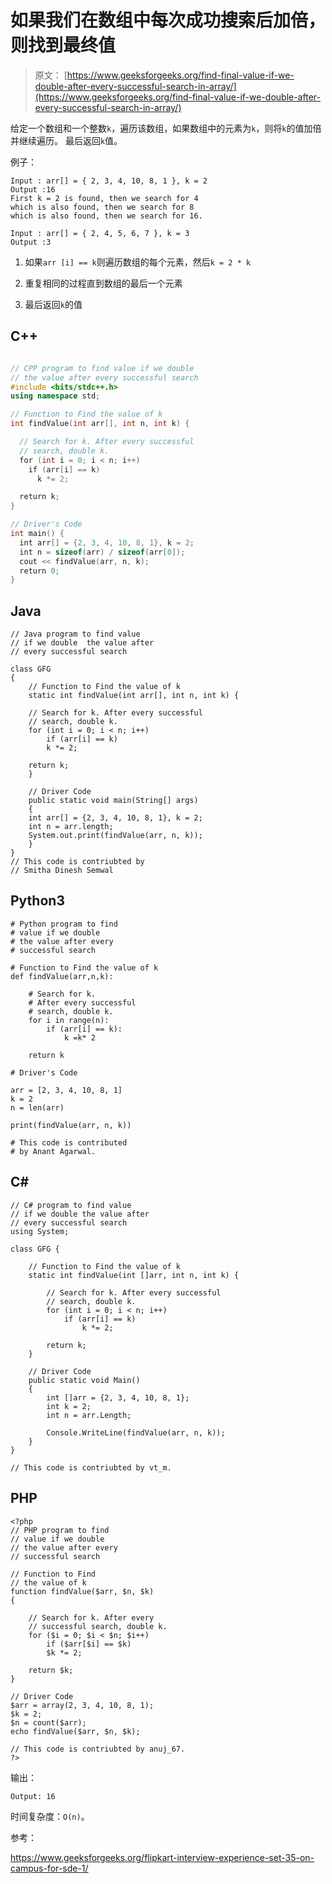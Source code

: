 # 如果我们在数组中每次成功搜索后加倍，则找到最终值

> 原文： [https://www.geeksforgeeks.org/find-final-value-if-we-double-after-every-successful-search-in-array/](https://www.geeksforgeeks.org/find-final-value-if-we-double-after-every-successful-search-in-array/)

给定一个数组和一个整数`k`，遍历该数组，如果数组中的元素为`k`，则将`k`的值加倍并继续遍历。 最后返回`k`值。

例子：

```
Input : arr[] = { 2, 3, 4, 10, 8, 1 }, k = 2
Output :16
First k = 2 is found, then we search for 4
which is also found, then we search for 8
which is also found, then we search for 16.

Input : arr[] = { 2, 4, 5, 6, 7 }, k = 3
Output :3

```



1.  如果`arr [i] == k`则遍历数组的每个元素，然后`k = 2 * k`

2.  重复相同的过程直到数组的最后一个元素

3.  最后返回`k`的值

## C++ 

```cpp

// CPP program to find value if we double  
// the value after every successful search 
#include <bits/stdc++.h> 
using namespace std; 

// Function to Find the value of k 
int findValue(int arr[], int n, int k) { 

  // Search for k. After every successful 
  // search, double k. 
  for (int i = 0; i < n; i++)  
    if (arr[i] == k) 
      k *= 2; 

  return k; 
} 

// Driver's Code 
int main() { 
  int arr[] = {2, 3, 4, 10, 8, 1}, k = 2; 
  int n = sizeof(arr) / sizeof(arr[0]); 
  cout << findValue(arr, n, k); 
  return 0; 
} 

```

## Java

```
// Java program to find value  
// if we double  the value after  
// every successful search 
  
class GFG 
{ 
    // Function to Find the value of k 
    static int findValue(int arr[], int n, int k) { 
      
    // Search for k. After every successful 
    // search, double k. 
    for (int i = 0; i < n; i++)  
        if (arr[i] == k) 
        k *= 2; 
      
    return k; 
    } 
  
    // Driver Code 
    public static void main(String[] args)  
    { 
    int arr[] = {2, 3, 4, 10, 8, 1}, k = 2; 
    int n = arr.length; 
    System.out.print(findValue(arr, n, k)); 
    } 
} 
// This code is contriubted by 
// Smitha Dinesh Semwal
```

## Python3

```
# Python program to find 
# value if we double  
# the value after every 
# successful search 
  
# Function to Find the value of k 
def findValue(arr,n,k): 
   
    # Search for k. 
    # After every successful 
    # search, double k. 
    for i in range(n):  
        if (arr[i] == k): 
            k =k* 2
     
    return k 
  
# Driver's Code 
  
arr = [2, 3, 4, 10, 8, 1] 
k = 2
n = len(arr) 
  
print(findValue(arr, n, k)) 
    
# This code is contributed 
# by Anant Agarwal.
```

## C#

```
// C# program to find value  
// if we double the value after  
// every successful search 
using System; 
  
class GFG { 
      
    // Function to Find the value of k 
    static int findValue(int []arr, int n, int k) { 
      
        // Search for k. After every successful 
        // search, double k. 
        for (int i = 0; i < n; i++)  
            if (arr[i] == k) 
                k *= 2; 
          
        return k; 
    } 
  
    // Driver Code 
    public static void Main()  
    { 
        int []arr = {2, 3, 4, 10, 8, 1}; 
        int k = 2; 
        int n = arr.Length; 
          
        Console.WriteLine(findValue(arr, n, k)); 
    } 
} 
  
// This code is contriubted by vt_m.
```

## PHP

```
<?php 
// PHP program to find  
// value if we double  
// the value after every  
// successful search 
  
// Function to Find  
// the value of k 
function findValue($arr, $n, $k)  
{ 
  
    // Search for k. After every  
    // successful search, double k. 
    for ($i = 0; $i < $n; $i++)  
        if ($arr[$i] == $k) 
        $k *= 2; 
      
    return $k; 
} 
  
// Driver Code 
$arr = array(2, 3, 4, 10, 8, 1);  
$k = 2; 
$n = count($arr); 
echo findValue($arr, $n, $k); 
  
// This code is contriubted by anuj_67. 
?>
```

输出：

```
Output: 16 
```

时间复杂度：`O(n)`。

参考：

<https://www.geeksforgeeks.org/flipkart-interview-experience-set-35-on-campus-for-sde-1/>

